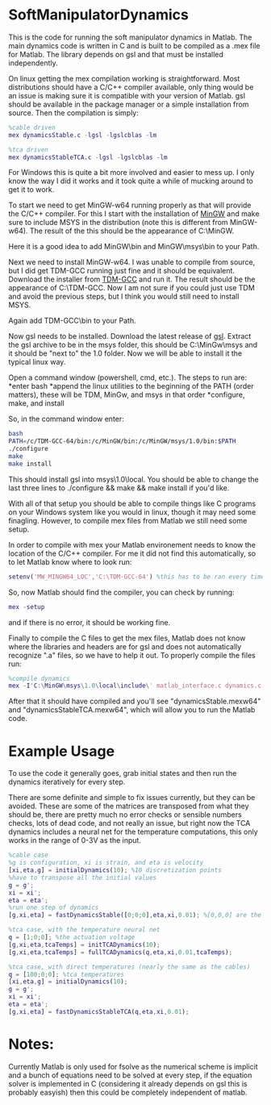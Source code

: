 # SoftManipulatorDynamics
This is the code for running the soft manipulator dynamics in Matlab.
The main dynamics code is written in C and is built to be compiled as a .mex file for Matlab.
The library depends on gsl and that must be installed independently.

On linux getting the mex compilation working is straightforward.
Most distributions should have a C/C++ compiler available, only thing would be an issue is making sure it is compatible with your version of Matlab.
gsl should be available in the package manager or a simple installation from source.
Then the compilation is simply:
```matlab
%cable driven
mex dynamicsStable.c -lgsl -lgslcblas -lm

%tca driven
mex dynamicsStableTCA.c -lgsl -lgslcblas -lm
```

For Windows this is quite a bit more involved and easier to mess up. I only know the way I did it works and it took quite a while of mucking around to get it to work.

To start we need to get MinGW-w64 running properly as that will provide the C/C++ compiler. 
For this I start with the installation of [MinGW](http://mingw.org/) and make sure to include MSYS in the distribution (note this is different from MinGW-w64). The result of the this should be the appearance of C:\MinGW.

Here it is a good idea to add MinGW\bin and MinGW\msys\bin to your Path.

Next we need to install MinGW-w64. I was unable to compile from source, but I did get TDM-GCC running just fine and it should be equivalent. Download the installer from [TDM-GCC](http://tdm-gcc.tdragon.net/) and run it. The result should be the appearance of C:\TDM-GCC. Now I am not sure if you could just use TDM and avoid the previous steps, but I think you would still need to install MSYS.

Again add TDM-GCC\bin to your Path.

Now gsl needs to be installed. Download the latest release of [gsl](https://www.gnu.org/software/gsl/). Extract the gsl archive to be in the msys folder, this should be C:\MinGw\msys and it should be "next to" the 1.0 folder. Now we will be able to install it the typical linux way.

Open a command window (powershell, cmd, etc.). The steps to run are:
*enter bash
*append the linux utilities to the beginning of the PATH (order matters), these will be TDM, MinGw, and msys in that order
*configure, make, and install

So, in the command window enter:
```bash
bash
PATH=/c/TDM-GCC-64/bin:/c/MinGW/bin:/c/MinGW/msys/1.0/bin:$PATH
./configure
make
make install
```
This should install gsl into msys\1.0\local. You should be able to change the last three lines to ./configure && make && make install if you'd like.

With all of that setup you should be able to compile things like C programs on your Windows system like you would in linux, though it may need some finagling. However, to compile mex files from Matlab we still need some setup.

In order to compile with mex your Matlab environement needs to know the location of the C/C++ compiler. For me it did not find this automatically, so to let Matlab know where to look run:
```matlab
setenv('MW_MINGW64_LOC','C:\TDM-GCC-64') %this has to be ran every time Matlab starts up if you are using mex, may be worth it to set it in your startup file
```
So, now Matlab should find the compiler, you can check by running:
```matlab
mex -setup
```
and if there is no error, it should be working fine.

Finally to compile the C files to get the mex files, Matlab does not know where the libraries and headers are for gsl and does not automatically recognize ".a" files, so we have to help it out. To properly compile the files run:
```matlab
%compile dynamics
mex -I'C:\MinGW\msys\1.0\local\include\' matlab_interface.c dynamics.c 'C:\MinGW\msys\1.0\local\lib\libgsl.a' 'C:\MinGW\msys\1.0\local\lib\libgslcblas.a'
```

After that it should have compiled and you'll see "dynamicsStable.mexw64" and "dynamicsStableTCA.mexw64", which will allow you to run the Matlab code.


# Example Usage
To use the code it generally goes, grab initial states and then run the dynamics iteratively for every step.

There are some definite and simple to fix issues currently, but they can be avoided. These are some of the matrices are transposed from what they should be, there are pretty much no error checks or sensible numbers checks, lots of dead code, and not really an issue, but right now the TCA dynamics includes a neural net for the temperature computations, this only works in the range of 0-3V as the input.

```matlab
%cable case
%g is configuration, xi is strain, and eta is velocity
[xi,eta,g] = initialDynamics(10); %10 discretization points
%have to transpose all the initial values
g = g';
xi = xi';
eta = eta';
%run one step of dynamics
[g,xi,eta] = fastDynamicsStable([0;0;0],eta,xi,0.01); %[0,0,0] are the cable tensions

%tca case, with the temperature neural net
q = [1;0;0]; %the actuation voltage
[g,xi,eta,tcaTemps] = initTCADynamics(10);
[g,xi,eta,tcaTemps] = fullTCADynamics(q,eta,xi,0.01,tcaTemps);

%tca case, with direct temperatures (nearly the same as the cables)
q = [100;0;0]; %tca temperatures
[xi,eta,g] = initialDynamics(10);
g = g';
xi = xi';
eta = eta';
[g,xi,eta] = fastDynamicsStableTCA(q,eta,xi,0.01);

```


# Notes:
Currently Matlab is only used for fsolve as the numerical scheme is implicit and a bunch of equations need to be solved at every step, if the equation solver is implemented in C (considering it already depends on gsl this is probably easyish) then this could be completely independent of matlab.
